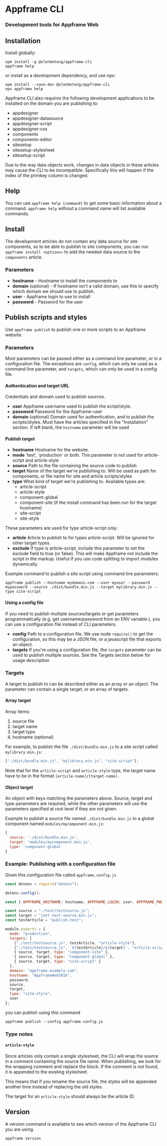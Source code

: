 # Appframe CLI

### Development tools for Appframe Web

## Installation

Install globally:

```
npm install -g @olenbetong/appframe-cli
appframe help
```

or install as a development dependency, and use npx:

```
npm install --save-dev @olenbetong/appframe-cli
npx appframe help
```

Appframe CLI also requires the following development applications to be installed on the domain you are publishing to:

- appdesigner
- appdesigner-datasource
- appdesigner-script
- appdesigner-css
- components
- components-editor
- sitesetup
- sitesetup-stylesheet
- sitesetup-script

Due to the way data objects work, changes in data objects in these articles may cause the CLI to be incompatible. Specifically this will happen if the index of the primkey column is changed.

## Help

You can use `appframe help [command]` to get some basic information about a command. `appframe help` without a command name will list available commands.

## Install

The development articles do not contain any data source for site components, so to be able to publish to site components, you can run `appframe install <options>` to add the needed data source to the `components` article.

### Parameters

- **hostname** - Hostname to install the components to
- **domain** (optional) - If hostname isn't a valid domain, use this to specify which domain we should use to publish.
- **user** - Appframe login to use to install
- **password** - Password for the user

## Publish scripts and styles

Use `appframe publish` to publish one or more scripts to an Appframe website.

### Parameters

Most parameters can be passed either as a command line parameter, or in a configuration file. The exceptions are `config`, which can only be used as a command line parameter, and `targets`, which can only be used in a config file.

#### Authentication and target URL

Credentials and domain used to publish sources.

- **user**
  Appframe username used to publish the script/style.
- **password**
  Password for the Appframe-user
- **domain** (optional)
  Domain used for authentication, and to publish the scripts/styles. Must have the articles specified in the "Installation" section. If left blank, the `hostname` parameter will be used

#### Publish target

- **hostname**
  Hostname for the website.
- **mode**
  'test', 'production' or both. This parameter is not used for article-script and article-style
- **source**
  Path to the file containing the source code to publish
- **target**
  Name of the target we're publishing to. Will be used as path for components, or file name for site and article scripts/styles
- **type**
  What kind of target we're publishing to. Available types are:
  - article-script
  - article-style
  - component-global
  - component-site (if the install command has been run for the target hostname)
  - site-script
  - site-style

These parameters are used for type article-script only:

- **article**
  Article to publish to for types article-script. Will be ignored for other target types.
- **exclude**
  If type is article-script, include this parameter to set the exclude field to true (or false). This will make Appframe not include the script in the markup. Useful if you use code splitting to import modules dynamically.

Example command to publish a site script using command line parameters:

```
appframe publish --hostname mydomain.com --user myuser --password mypassword --source ./dist/bundle.min.js --target mylibrary.min.js --type site-script
```

#### Using a config file

If you need to publish multiple sources/targets or get parameters programmatically (e.g. get username/password from an ENV variable.), you can use a configuration file instead of CLI parameters.

- **config**
  Path to a configuration file. We use node `require()` to get the configuration, so this may be a JSON file, or a javascript file that exports an object.
- **targets**
  If you're using a configuration file, the `targets` parameter can be used to publish multiple sources. See the Targets section below for usage description

### Targets

A target to publish to can be described either as an array or an object. The parameter can contain a single target, or an array of targets.

#### Array target

Array items:

1. source file
2. target name
3. target type
4. hostname (optional)

For example, to publish the file `./dist/bundle.min.js` to a site script called `mylibrary.min.js`:

```js
["./dist/bundle.min.js", "mylibrary.min.js", "site-script"];
```

Note that for the `article-script` and `article-style` type, the target name have to be in the format `[article-name]/[target-name]`.

#### Object target

An object with keys matching the parameters above. Source, target and type parameters are required, while the other parameters will use the parameters specified at root level if they are not given.

Example to publish a source file named `./dist/bundle.min.js` to a global component named `modules/mycomponent.min.js`:

```js
{
  source: './dist/bundle.min.js',
  target: 'modules/mycomponent.min.js',
  type: 'component-global'
}
```

### Example: Publishing with a configuration file

Given this configuration file called `appframe.config.js`

```js
const dotenv = require("dotenv");

dotenv.config();

const { APPFRAME_HOSTNAME: hostname, APPFRAME_LOGIN: user, APPFRAME_PWD: password } = process.env;

const source = "./test/testsource.js";
const target = "jest-test-source.min.js";
const testArticle = "publish-test";

module.exports = {
  mode: "production",
  targets: [
    ["./test/testsource.js", testArticle, "article-style"],
    ["./test/testsource.js", `${testArticle}/${target}`, "article-script"],
    { source, target, type: "component-site" },
    { source, target, type: "component-global" },
    { source, target, type: "site-script" }
  ],
  domain: "appframe.example.com",
  hostname: "AppframeWeb2016",
  password,
  source,
  target,
  type: "site-style",
  user
};
```

you can publish using this command

```
appframe publish --config appframe.config.js
```

### Type notes

#### `article-style`

Since articles only contain a single stylesheet, the CLI will wrap the source in a comment containing the source file name. When publishing, we look for the wrapping comment and replace the block. If the comment is not found, it is appended to the existing stylesheet.

This means that if you rename the source file, the styles will be appended another time instead of replacing the old styles.

The target for an `article-style` should always be the article ID.

## Version

A version command is available to see which version of the Appframe CLI you are using.

```
appframe version
```

